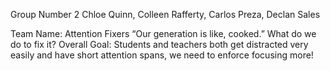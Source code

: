 Group Number 2
Chloe Quinn, Colleen Rafferty, Carlos Preza, Declan Sales

Team Name: Attention Fixers
“Our generation is like, cooked.”
What do we do to fix it?
Overall Goal: Students and teachers both get distracted very easily and have short attention spans, we need to enforce focusing more!

